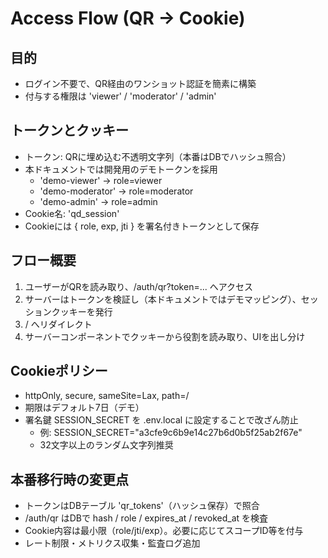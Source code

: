 # Access Flow (QR → Cookie)

## 目的
- ログイン不要で、QR経由のワンショット認証を簡素に構築
- 付与する権限は 'viewer' / 'moderator' / 'admin'

## トークンとクッキー
- トークン: QRに埋め込む不透明文字列（本番はDBでハッシュ照合）
- 本ドキュメントでは開発用のデモトークンを採用
  - 'demo-viewer' → role=viewer
  - 'demo-moderator' → role=moderator
  - 'demo-admin' → role=admin
- Cookie名: 'qd_session'
- Cookieには { role, exp, jti } を署名付きトークンとして保存

## フロー概要
1. ユーザーがQRを読み取り、/auth/qr?token=... へアクセス
2. サーバーはトークンを検証し（本ドキュメントではデモマッピング）、セッションクッキーを発行
3. / へリダイレクト
4. サーバーコンポーネントでクッキーから役割を読み取り、UIを出し分け

## Cookieポリシー
- httpOnly, secure, sameSite=Lax, path=/
- 期限はデフォルト7日（デモ）
- 署名鍵 SESSION_SECRET を .env.local に設定することで改ざん防止
  - 例: SESSION_SECRET="a3cfe9c6b9e14c27b6d0b5f25ab2f67e"
  - 32文字以上のランダム文字列推奨

## 本番移行時の変更点
- トークンはDBテーブル 'qr_tokens'（ハッシュ保存）で照合
- /auth/qr はDBで hash / role / expires_at / revoked_at を検査
- Cookie内容は最小限（role/jti/exp）。必要に応じてスコープID等を付与
- レート制限・メトリクス収集・監査ログ追加
